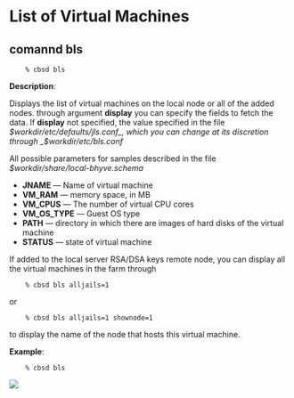 # List of Virtual Machines

## comannd bls

```
	% cbsd bls
```

**Description**:


Displays the list of virtual machines on the local node or all of the added nodes. through argument **display** you can specify the fields to fetch the data. If **display** not specified, the value specified in the file _$workdir/etc/defaults/jls.conf_, which you can change at its discretion through _$workdir/etc/bls.conf_

All possible parameters for samples described in the file _$workdir/share/local-bhyve.schema_

- **JNAME** — Name of virtual machine
- **VM\_RAM** — memory space, in MB
- **VM\_CPUS** — The number of virtual CPU cores
- **VM\_OS\_TYPE** — Guest OS type
- **PATH** — directory in which there are images of hard disks of the virtual machine
- **STATUS** — state of virtual machine

If added to the local server RSA/DSA keys remote node, you can display all the virtual machines in the farm through

```
	% cbsd bls alljails=1
```

or

```
	% cbsd bls alljails=1 shownode=1
```

to display the name of the node that hosts this virtual machine.

**Example**:

```
	% cbsd bls
```

![](http://www.convectix.com/img/bls1.png)

